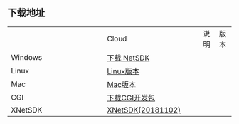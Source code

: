 ## 下载地址

 <table>
 <tr><td style="width:200px;"> </td><td style="width:200px;">Cloud</td><td>说明</td><td>版本</td></tr>
 <tr><td>Windows</td><td><a href="https://kss.ksyun.com/xmcfs/sdk/NETSDK(20181023).zip">下载 NetSDK</a>
  </td><td></td><td></td></tr>
 <tr><td>Linux</td><td><a href="https://kss.ksyun.com/xmcfs/sdk/Linux(20170519).zip">Linux版本</a></td><td></td><td></td></tr>
<tr><td>Mac</td><td><a href="https://kss.ksyun.com/xmcfs/sdk/MAC(20170518).zip">Mac版本</a></td><td></td><td></td></tr>
 <tr><td>CGI</td><td><a href="https://kss.ksyun.com/xmcfs/sdk/CGI_demo.zip">下载CGI开发包</a></td><td></td><td></td></tr>
 <tr><td>XNetSDK</td><td><a href="https://obs-cn-xm.obs.cn-south-1.myhwclouds.com/openPlat/20181102/XNetSDK(20181102).zip">XNetSDK(20181102)
</a></td><td></td><td></td></tr>
 </table>
